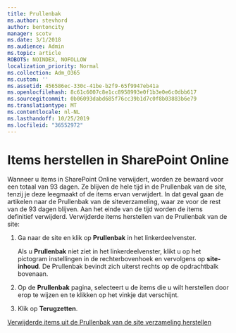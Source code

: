 ```yaml
---
title: Prullenbak
ms.author: stevhord
author: bentoncity
manager: scotv
ms.date: 3/1/2018
ms.audience: Admin
ms.topic: article
ROBOTS: NOINDEX, NOFOLLOW
localization_priority: Normal
ms.collection: Adm_O365
ms.custom: ''
ms.assetid: 456586ec-330c-41be-b2f9-65f9947eb41a
ms.openlocfilehash: 8c61c6007c8e1cc8958993e0f1b3e0e6c0dbb617
ms.sourcegitcommit: 0b06093dabd685f76cc39b1d7c0f8b03883b6e79
ms.translationtype: MT
ms.contentlocale: nl-NL
ms.lasthandoff: 10/25/2019
ms.locfileid: "36552972"
---
```

# <a name="restore-items-in-sharepoint-online"></a>Items herstellen in SharePoint Online

Wanneer u items in SharePoint Online verwijdert, worden ze bewaard voor een totaal van 93 dagen. Ze blijven de hele tijd in de Prullenbak van de site, tenzij je deze leegmaakt of de items ervan verwijdert. In dat geval gaan de artikelen naar de Prullenbak van de siteverzameling, waar ze voor de rest van de 93 dagen blijven. Aan het einde van de tijd worden de items definitief verwijderd. Verwijderde items herstellen van de Prullenbak van de site:
  
1. Ga naar de site en klik op **Prullenbak** in het linkerdeelvenster. 
    
    Als u **Prullenbak** niet ziet in het linkerdeelvenster, klikt u op het pictogram instellingen in de rechterbovenhoek en vervolgens op **site-inhoud**. De Prullenbak bevindt zich uiterst rechts op de opdrachtbalk bovenaan.
    
2. Op de **Prullenbak** pagina, selecteert u de items die u wilt herstellen door erop te wijzen en te klikken op het vinkje dat verschijnt. 
    
3. Klik op **Terugzetten**.
    
[Verwijderde items uit de Prullenbak van de site verzameling herstellen](https://go.microsoft.com/fwlink/?linkid=866439)
  

